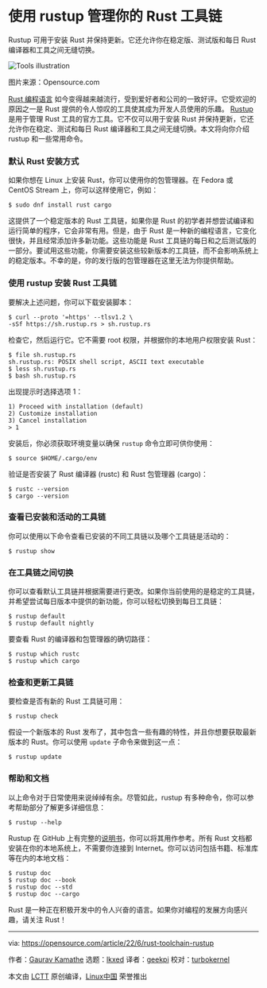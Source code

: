 [#]: subject: "Manage your Rust toolchain using rustup"
[#]: via: "https://opensource.com/article/22/6/rust-toolchain-rustup"
[#]: author: "Gaurav Kamathe https://opensource.com/users/gkamathe"
[#]: collector: "lkxed"
[#]: translator: "geekpi"
[#]: reviewer: "turbokernel"
[#]: publisher: " "
[#]: url: " "

使用 rustup 管理你的 Rust 工具链
======
Rustup 可用于安装 Rust 并保持更新。它还允许你在稳定版、测试版和每日 Rust 编译器和工具之间无缝切换。

![Tools illustration][1]

图片来源：Opensource.com

[Rust 编程语言][2] 如今变得越来越流行，受到爱好者和公司的一致好评。它受欢迎的原因之一是 Rust 提供的令人惊叹的工具使其成为开发人员使用的乐趣。 [Rustup][3] 是用于管理 Rust 工具的官方工具。它不仅可以用于安装 Rust 并保持更新，它还允许你在稳定、测试和每日 Rust 编译器和工具之间无缝切换。本文将向你介绍 rustup 和一些常用命令。

### 默认 Rust 安装方式

如果你想在 Linux 上安装 Rust，你可以使用你的包管理器。在 Fedora 或 CentOS Stream 上，你可以这样使用它，例如：

```
$ sudo dnf install rust cargo
```

这提供了一个稳定版本的 Rust 工具链，如果你是 Rust 的初学者并想尝试编译和运行简单的程序，它会非常有用。但是，由于 Rust 是一种新的编程语言，它变化很快，并且经常添加许多新功能。这些功能是 Rust 工具链的每日和之后测试版的一部分。要试用这些功能，你需要安装这些较新版本的工具链，而不会影响系统上的稳定版本。不幸的是，你的发行版的包管理器在这里无法为你提供帮助。

### 使用 rustup 安装 Rust 工具链

要解决上述问题，你可以下载安装脚本：

```
$ curl --proto '=https' --tlsv1.2 \
-sSf https://sh.rustup.rs > sh.rustup.rs
```

检查它，然后运行它。它不需要 root 权限，并根据你的本地用户权限安装 Rust：

```
$ file sh.rustup.rs
sh.rustup.rs: POSIX shell script, ASCII text executable
$ less sh.rustup.rs
$ bash sh.rustup.rs
```

出现提示时选择选项 1：

```
1) Proceed with installation (default)
2) Customize installation
3) Cancel installation
> 1
```

安装后，你必须获取环境变量以确保 `rustup` 命令立即可供你使用：

```
$ source $HOME/.cargo/env
```

验证是否安装了 Rust 编译器 (rustc) 和 Rust 包管理器 (cargo)：

```
$ rustc --version
$ cargo --version
```

### 查看已安装和活动的工具链

你可以使用以下命令查看已安装的不同工具链以及哪个工具链是活动的：

```
$ rustup show
```

### 在工具链之间切换

你可以查看默认工具链并根据需要进行更改。如果你当前使用的是稳定的工具链，并希望尝试每日版本中提供的新功能，你可以轻松切换到每日工具链：

```
$ rustup default
$ rustup default nightly
```

要查看 Rust 的编译器和包管理器的确切路径：

```
$ rustup which rustc
$ rustup which cargo
```

### 检查和更新工具链

要检查是否有新的 Rust 工具链可用：

```
$ rustup check
```

假设一个新版本的 Rust 发布了，其中包含一些有趣的特性，并且你想要获取最新版本的 Rust。你可以使用 `update` 子命令来做到这一点：

```
$ rustup update
```

### 帮助和文档

以上命令对于日常使用来说绰绰有余。尽管如此，rustup 有多种命令，你可以参考帮助部分了解更多详细信息：

```
$ rustup --help
```

Rustup 在 GitHub 上有完整的[说明书][4]，你可以将其用作参考。所有 Rust 文档都安装在你的本地系统上，不需要你连接到 Internet。你可以访问包括书籍、标准库等在内的本地文档：

```
$ rustup doc
$ rustup doc --book
$ rustup doc --std
$ rustup doc --cargo
```

Rust 是一种正在积极开发中的令人兴奋的语言。如果你对编程的发展方向感兴趣，请关注 Rust！

--------------------------------------------------------------------------------

via: https://opensource.com/article/22/6/rust-toolchain-rustup

作者：[Gaurav Kamathe][a]
选题：[lkxed][b]
译者：[geekpi](https://github.com/geekpi)
校对：[turbokernel](https://github.com/turbokernel)

本文由 [LCTT](https://github.com/LCTT/TranslateProject) 原创编译，[Linux中国](https://linux.cn/) 荣誉推出

[a]: https://opensource.com/users/gkamathe
[b]: https://github.com/lkxed
[1]: https://opensource.com/sites/default/files/lead-images/tools_hardware_purple.png
[2]: https://www.rust-lang.org/
[3]: https://github.com/rust-lang/rustup
[4]: https://rust-lang.github.io/rustup/
